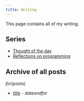```yaml
---
title: Writing
---
```


This page contains all of my writing.

## Series

* [Thought of the day](/writing/thought-of-the-day/index.html)
* [Reflections on programming](/writing/reflections-on-programming/index.html)

## Archive of all posts

$for(posts)$
* [$title$]($url$) - $date$$endfor$
